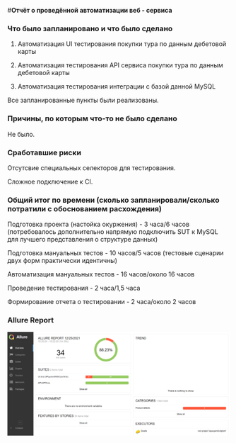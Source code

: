 #**Отчёт о проведённой автоматизации веб - сервиса**

### **Что было запланировано и что было сделано**

1. Автоматизация UI тестирования покупки тура по данным дебетовой карты

2. Автоматизация тестирования API сервиса покупки тура по данным дебетовой карты

3. Автоматизация тестирования интеграции с базой данной MySQL

Все запланированные пункты были реализованы.

### **Причины, по которым что-то не было сделано**

Не было.

### **Сработавшие риски**

Отсутсвие специальных селекторов для тестирования.

Сложное подключение к CI.

### **Общий итог по времени (сколько запланировали/сколько потратили с обоснованием расхождения)**

Подготовка проекта (настойка окуржения) - 3 часа/6 часов (потребовалось дополнительно напрямую подключить SUT к MySQL для лучшего представления о структуре данных)

Подготовка мануальных тестов - 10 часов/5 часов (тестовые сценарии двух форм практически идентичны)

Автоматизация мануальных тестов - 16 часов/около 16 часов

Проведение тестирования - 2 часа/1,5 часа

Формирование отчета о тестировании - 2 часа/около 2 часов

### **Allure Report**

![AllureReport](https://github.com/Dmitruzd21/aqa-qamid-diplom/blob/master/FinalAllureReport/FinalAllure%20Report1.png)
